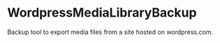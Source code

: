 # WordpressMediaLibraryBackup
Backup tool to export media files from a site hosted on wordpress.com.
